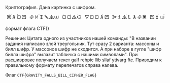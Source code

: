 Криптография. Дана картинка с шифром.

![cypher.png](assets/cypher.png)

формат флага CTF{}

Решение: Цитата одного из участников нашей команды: "В названии задания написано злой треугольник. Тут сразу 2 варианта: массоны и билл шифр. У массонов шифр не сходится. А при наборе в гугле "шифр билла шифра" вылазит табличка с нашими символами". При расшивровке получаем текст 
galf rehpic llib sllaf ytivarg ftc. Приводим к правильному формату перепечатов справа налева.

Флаг `CTF{GRAVITY_FALLS_BILL_CIPHER_FLAG}`

